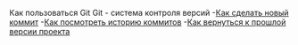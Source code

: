 Как пользоваться Git
Git - система контроля версий
-[Как сделать новый коммит](./commit_help.md)
-[Как посмотреть историю коммитов](./log_help.md)
-[Как вернуться к прошлой версии проекта](./reset_help.md)
